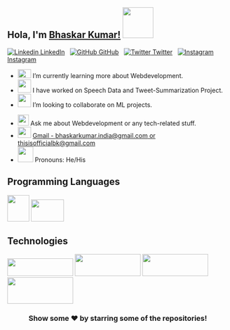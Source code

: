 ## Hola, I'm [Bhaskar Kumar!](https://bhaskarkumar1.github.io/cv/) <img src="https://c.tenor.com/nebZyl8oN7IAAAAi/wave-hello.gif" width="70" height="70" />



[![Linkedin](https://cdn.iconscout.com/icon/free/png-64/linkedin-160-461814.png) LinkedIn](https://linkedin.com/in/bhaskar-kumar-61a3271b3/)
&nbsp;
[![GitHub](https://cdn.iconscout.com/icon/free/png-64/developer-tool-1889493-1597553.png) GitHub](https://github.com/bhaskarkumar1)
&nbsp;
[![Twitter](https://cdn.iconscout.com/icon/free/png-64/twitter-241-721979.png) Twitter](https://twitter.com/bhaskarkumar_)
&nbsp;
[![Instagram](https://cdn.iconscout.com/icon/free/png-64/instagram-216-721958.png) Instagram](https://www.instagram.com/bhaskar__kumar_singh/)
&nbsp;
<br />
- <img src="https://c.tenor.com/H6CIWtKHIM0AAAAi/telescope-objects.gif" width="30" height="20" /> I’m currently learning more about Webdevelopment.
- <img src="https://c.tenor.com/PVaqycnQmZoAAAAi/grinning-face-with-big-eyes-people.gif" width="30" height="30" /> I have worked on Speech Data and Tweet-Summarization Project.
- <img src="https://c.tenor.com/dfCZMG1AxAoAAAAi/soccer-ball-joypixels.gif" width="30" height="30" /> I’m looking to collaborate on ML projects.
<!-- - <img src="https://c.tenor.com/EqR9Eq-A9xMAAAAi/thinking-face-people.gif" width="30" height="30" /> I’m looking for help with TensorFlow. -->
- <img src="https://c.tenor.com/y4CB6Si7MSQAAAAi/question-mark-symbols.gif" width="25" height="25" />  Ask me about Webdevelopment or any tech-related stuff.
- <img src="https://c.tenor.com/9_X3DEtd-xoAAAAi/gmail.gif" width="30" height="25" /> [Gmail - bhaskarkumar.india@gmail.com   or  thisisofficialbk@gmail.com](bhaskarKumar.india@gmail.com) 
- <img src="https://c.tenor.com/DFZ_22hpHjsAAAAi/man-shrugging-people.gif" width="35" height="35" /> Pronouns: He/His

## Programming Languages
<img src="https://c.tenor.com/4HB9Nz7r4PsAAAAi/java-coffee.gif" width="50" height="60" /> <img src="https://c.tenor.com/TReUojNlZ6wAAAAi/js-javascript.gif" width="75" height="50" /> 
<br />

## Technologies
<img src="https://webassets.mongodb.com/_com_assets/cms/mongodb_logo1-76twgcu2dm.png" width="150" height="40" />    <img src="https://miro.medium.com/max/1400/1*i2fRBk3GsYLeUk_Rh7AzHw.png" width="150" height="50" />   <img src="https://www.vhv.rs/dpng/d/612-6126558_react-logo-png-react-js-logo-svg-transparent.png" width="150" height="50" /><img src="https://upload.wikimedia.org/wikipedia/commons/thumb/d/d9/Node.js_logo.svg/1280px-Node.js_logo.svg.png" width="150" height="60" />

<div align="center">

### Show some ❤️ by starring some of the repositories!

</div>

